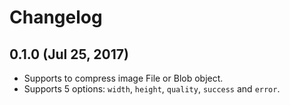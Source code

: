 # Changelog

## 0.1.0 (Jul 25, 2017)

- Supports to compress image File or Blob object.
- Supports 5 options: `width`, `height`, `quality`, `success` and `error`.
